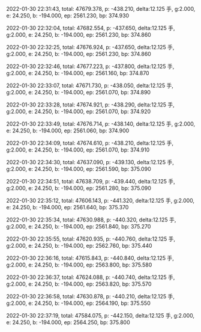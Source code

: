2022-01-30 22:31:43, total: 47679.378, p: -438.210, delta:12.125 手, g:2.000, e: 24.250, b: -194.000, ep: 2561.230, bp: 374.930

2022-01-30 22:32:04, total: 47682.554, p: -437.650, delta:12.125 手, g:2.000, e: 24.250, b: -194.000, ep: 2561.230, bp: 374.860

2022-01-30 22:32:25, total: 47676.924, p: -437.650, delta:12.125 手, g:2.000, e: 24.250, b: -194.000, ep: 2561.230, bp: 374.860

2022-01-30 22:32:46, total: 47677.223, p: -437.800, delta:12.125 手, g:2.000, e: 24.250, b: -194.000, ep: 2561.160, bp: 374.870

2022-01-30 22:33:07, total: 47671.730, p: -438.050, delta:12.125 手, g:2.000, e: 24.250, b: -194.000, ep: 2561.070, bp: 374.890

2022-01-30 22:33:28, total: 47674.921, p: -438.290, delta:12.125 手, g:2.000, e: 24.250, b: -194.000, ep: 2561.070, bp: 374.920

2022-01-30 22:33:49, total: 47676.714, p: -438.140, delta:12.125 手, g:2.000, e: 24.250, b: -194.000, ep: 2561.060, bp: 374.900

2022-01-30 22:34:09, total: 47674.610, p: -438.210, delta:12.125 手, g:2.000, e: 24.250, b: -194.000, ep: 2561.070, bp: 374.910

2022-01-30 22:34:30, total: 47637.090, p: -439.130, delta:12.125 手, g:2.000, e: 24.250, b: -194.000, ep: 2561.590, bp: 375.090

2022-01-30 22:34:51, total: 47638.709, p: -439.440, delta:12.125 手, g:2.000, e: 24.250, b: -194.000, ep: 2561.280, bp: 375.090

2022-01-30 22:35:12, total: 47606.143, p: -441.320, delta:12.125 手, g:2.000, e: 24.250, b: -194.000, ep: 2561.640, bp: 375.370

2022-01-30 22:35:34, total: 47630.988, p: -440.320, delta:12.125 手, g:2.000, e: 24.250, b: -194.000, ep: 2561.840, bp: 375.270

2022-01-30 22:35:55, total: 47620.935, p: -440.760, delta:12.125 手, g:2.000, e: 24.250, b: -194.000, ep: 2562.760, bp: 375.440

2022-01-30 22:36:16, total: 47615.843, p: -440.840, delta:12.125 手, g:2.000, e: 24.250, b: -194.000, ep: 2563.800, bp: 375.580

2022-01-30 22:36:37, total: 47624.088, p: -440.740, delta:12.125 手, g:2.000, e: 24.250, b: -194.000, ep: 2563.820, bp: 375.570

2022-01-30 22:36:58, total: 47630.878, p: -440.210, delta:12.125 手, g:2.000, e: 24.250, b: -194.000, ep: 2564.190, bp: 375.550

2022-01-30 22:37:19, total: 47584.075, p: -442.150, delta:12.125 手, g:2.000, e: 24.250, b: -194.000, ep: 2564.250, bp: 375.800